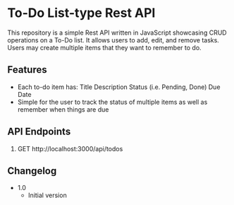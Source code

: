 # To-Do List-type Rest API

This repository is a simple Rest API written in JavaScript showcasing CRUD operations on a To-Do list. It allows users to add, edit, and remove tasks. Users may create multiple items that they want to remember to do.

## Features

- Each to-do item has:
  Title
  Description
  Status (i.e. Pending, Done)
  Due Date
- Simple for the user to track the status of multiple items as well as remember when things are due

## API Endpoints

1. GET http://localhost:3000/api/todos

## Changelog

- 1.0
  - Initial version
